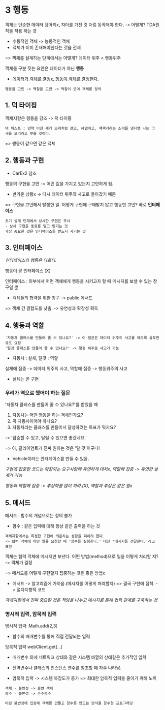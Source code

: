 # 3 행동
객체는 단순한 데이터 덩어리x, 자아를 가진 것 처럼 동작해야 한다.
-> 어떻게? TDA원칙을 적용 하는 것
- 수동적인 객체 -> 능동적인 객체
- 객체가 이미 존재해야한다는 것을 전제

=> 객체를 설계하는 단계에서는 어떻게?
데이터 위주 < 행동위주

객체를 구분 짓는 요인은 데이터가 아닌 <b>행동</b>
- <u>데이터가 객체를 결정x, 행동이 객체를 결정한다.</u>
~~~
행동을 고민 -> 역할을 고민 -> 역할이 모여 객체를 정의
~~~

## 1. 덕 타이핑
객체지향은 행동을 강조 -> 덕 타이핑
~~~
덕 텍스트 : 만약 어떤 새가 오리처럼 걷고, 헤엄치고, 꽥꽥거리는 소리를 낸다면 나는 그 새를 오리라고 부를 것이다.
~~~
=> 행동이 같으면 같은 객체

## 2. 행동과 구현
- CarEx2 참조

행동의 구현을 고민 -> 어떤 값을 가지고 있는지 고민하게 됨. 
- 반가운 상황x -> 다시 데이터 위주의 사고로 돌아갔기 때문

=> 구현을 고민해서 발생한 일. 어떻게 구현에 구애받지 않고 행동만 고민? 바로 <b>인터페이스</b>
~~~
초기 설계 단계에서 상세한 구현은 무시
- 상세 구현은 동료를 믿고 맡기는 것
가장 중요한 것은 인터페이스를 반드시 지키는 것
~~~

## 3. 인터페이스
<i>인터페이스와 행동은 다르다.</i>

행동이 곧 인터페이스 (X)

인터페이스 : 외부에서 어떤 객체에게 행동을 시키고자 할 때 메시지를 보낼 수 있는 창구일 뿐 
- 객체들의 협력을 위한 창구 -> public 메서드

=> 객체 간 결합도를 낮춤. -> 유연성과 확장성 획득

## 4. 행동과 역할

~~~
'자동차 클래스를 만들어 줄 수 있나요?' -> 이 질문은 데이터 위주의 사고를 하도록 유도한 유도 요청
'탈것 클래스를 만들어 줄 수 있나요?' -> 행동 위주로 사고가 가능
~~~
- 자동차 : 실체, 탈것 : 역할 

실체에 집중 -> 데이터 위주의 사고, 역할에 집중 -> 행동위주의 사고
- 실체는 곧 구현

### 우리가 역으로 했어야 하는 질문
'자동차 클래스를 만들어 줄 수 있나요?'를 받았을 때
1. 자동차는 어떤 행동을 하는 객체인가요?
2. 꼭 자동차이어야 하나요?
3. 자동차라는 클래스를 만들어서 달성하려는 목표가 뭐지요?

-> '탑승할 수 있고, 달릴 수 있으면 좋겠네요.'

=> 아, 클라이언트가 진짜 원하는 것은 '탈 것'이구나!
- Vehicle이라는 인터페이스를 만들 수 있음.

<i>구현에 집중한 코드는 확장되는 요구사항에 유연하게 대처x, 역할에 집중 -> 유연한 설계가 가능</i>

<i>행동과 역할에 집중 -> 추상화를 많이 하라.(X), 역할과 추상은 같은 말x</i>

## 5. 메서드
메서드 : 함수의 개념으로는 정의 불가
- 함수 : 같은 입력에 대해 항상 같은 출력을 하는 것

~~~
객체지향에서는 특정한 구현에 의존하는 상황을 피하려 한다.
-> 협력 객체에 어떤 일을 요청할 때 '함수를 실행한다.' 대신 '메시지를 전달한다.'라고 표현
~~~

객체는 협력 객체에 메시지만 보낸다. 어떤 방법(method)으로 일을 어떻게 처리할 지? -> 객체가 결정

=> 메서드를 어떻게 구현할지 집중하는 것은 좋은 방법x
- 메서드 -> 알고리즘에 가까움.(메시지를 어떻게 처리할지) => 결국 구현에 집착. -> 절차지향적 코드

<i>객체지향에서 진짜 중요한 것은 책임을 나누고 메시지를 통해 협력 관계를 구축하는 것</i>

### 명시적 입력, 암묵적 입력

명시적 입력: Math.add(2,3)
- 함수의 매개변수를 통해 직접 전달되는 입력

암묵적 입력 webClient.get(...)
- 매개변수 외에 네트워크 상태와 같은 시스템 바깥의 상태같은 추가적임 입력
- 전역변수나 클래스의 인스턴스 변수를 참조할 때 자주 나타남.

- 암묵적 입력 -> 시스템 복잡도가 증가 => 최대한 암묵적 입력을 줄이기 위해 노력
~~~
객체 - 불변성 -> 불변 객체
함수 - 불변성 -> 순수함수

이런 불변성에 집중해 객체를 만들고 함수를 만드는 방식을 함수형 프로그래밍
~~~